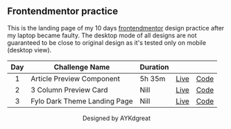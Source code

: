 ## Frontendmentor practice

This is the landing page of my 10 days [frontendmentor](http://frontendmentor.io) design practice after my laptop became faulty. The desktop mode of all designs are not guaranteed to be close to original design as it's tested only on mobile (desktop view).

| Day | Challenge Name | Duration |   |   |
|:-----:| -------------- | -------- |---| ---|
| 1 | Article Preview Component | 5h 35m | [Live](http://frmentor-practice.vercel.app/project1/index.html) | [Code](./project1) |
| 2 | 3 Column Preview Card | Nill | [Live](http://frmentor-practice.vercel.app/project2/index.html) | [Code](./project2) |
| 3 | Fylo Dark Theme Landing Page | Nill | [Live](http://frmentor-practice.vercel.app/project3/index.html) | [Code](./project3) |

<p style="text-align:center;">
  Designed by AYKdgreat
</p>